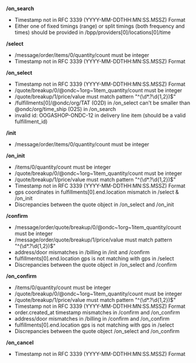 **/on_search**
- Timestamp not in RFC 3339 (YYYY-MM-DDTHH:MN:SS.MSSZ) Format
- Either one of fixed timings (range) or split timings (both frequency and times) should be provided in /bpp/providers[0]/locations[0]/time

**/select**
- /message/order/items/0/quantity/count must be integer
- Timestamp not in RFC 3339 (YYYY-MM-DDTHH:MN:SS.MSSZ) Format

**/on_select**
- Timestamp not in RFC 3339 (YYYY-MM-DDTHH:MN:SS.MSSZ) Format
- /quote/breakup/0/@ondc~1org~1item_quantity/count must be integer
- /quote/breakup/1/price/value must match pattern "^(\d*.?\d{1,2})$"
- /fulfillments[0]/@ondc/org/TAT (O2D) in /on_select can't be smaller than @ondc/org/time_ship (O2S) in /on_search
- invalid  id: OOGASHOP-ONDC-12 in delivery line item (should be a valid fulfillment_id)

**/init**
- /message/order/items/0/quantity/count must be integer

**/on_init**
- /items/0/quantity/count must be integer
- /quote/breakup/0/@ondc~1org~1item_quantity/count must be integer
- /quote/breakup/1/price/value must match pattern "^(\d*.?\d{1,2})$"
- Timestamp not in RFC 3339 (YYYY-MM-DDTHH:MN:SS.MSSZ) Format
- gps coordinates in fulfillments[0].end.location mismatch in /select & /on_init
- Discrepancies between the quote object in /on_select and /on_init

**/confirm**
- /message/order/quote/breakup/0/@ondc~1org~1item_quantity/count must be integer
- /message/order/quote/breakup/1/price/value must match pattern "^(\d*.?\d{1,2})$"
- address/door mismatches in /billing in /init and /confirm
- fulfillments[0].end.location gps is not matching with gps in /select
- Discrepancies between the quote object in /on_select and /confirm

**/on_confirm**
- /items/0/quantity/count must be integer
- /quote/breakup/0/@ondc~1org~1item_quantity/count must be integer
- /quote/breakup/1/price/value must match pattern "^(\d*.?\d{1,2})$"
- Timestamp not in RFC 3339 (YYYY-MM-DDTHH:MN:SS.MSSZ) Format
- order.created_at timestamp mismatches in /confirm and /on_confirm
- address/door mismatches in /billing in /confirm and /on_confirm
- fulfillments[0].end.location gps is not matching with gps in /select
- Discrepancies between the quote object /on_select and /on_confirm

**/on_cancel**
- Timestamp not in RFC 3339 (YYYY-MM-DDTHH:MN:SS.MSSZ) Format

